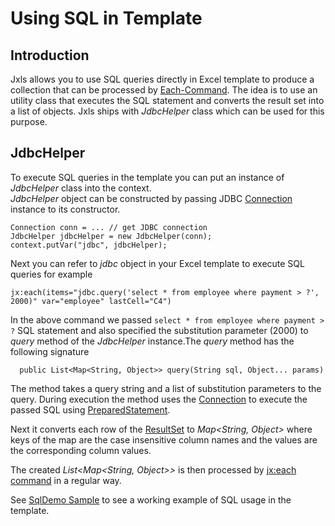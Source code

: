 Using SQL in Template
=====================

Introduction
------------
Jxls allows you to use SQL queries directly in Excel template to produce a collection 
that can be processed by [Each-Command](each_command.html).
The idea is to use an utility class that executes the SQL statement and converts the result set into a list of objects.
Jxls ships with *JdbcHelper* class which can be used for this purpose.  

JdbcHelper
---------------------
To execute SQL queries in the template you can put an instance of *JdbcHelper* class into the context.    
*JdbcHelper* object can be constructed by passing JDBC [Connection](http://docs.oracle.com/javase/7/docs/api/java/sql/Connection.html) instance to its constructor.
 
    Connection conn = ... // get JDBC connection
    JdbcHelper jdbcHelper = new JdbcHelper(conn);
    context.putVar("jdbc", jdbcHelper);
    
Next you can refer to *jdbc* object in your Excel template to execute SQL queries for example
    
    jx:each(items="jdbc.query('select * from employee where payment > ?', 2000)" var="employee" lastCell="C4")
    
In the above command we passed `select * from employee where payment > ?` SQL statement and also specified the substitution parameter (2000) 
to *query* method of the *JdbcHelper* instance.The *query* method has the following signature
      
      public List<Map<String, Object>> query(String sql, Object... params)
      
The method takes a query string and a list of substitution parameters to the query. During execution the method uses the [Connection](http://docs.oracle.com/javase/7/docs/api/java/sql/Connection.html)
to execute the passed SQL using [PreparedStatement](http://docs.oracle.com/javase/7/docs/api/java/sql/PreparedStatement.html).

Next it converts each row of the [ResultSet](http://docs.oracle.com/javase/7/docs/api/java/sql/ResultSet.html) to *Map<String, Object>*
where keys of the map are the case insensitive column names and the values are the corresponding column values.
      
The created *List<Map<String, Object>>* is then processed by [jx:each command](each_command.html) in a regular way.
      
See [SqlDemo Sample](../samples/sql_demo.html) to see a working example of SQL usage in the template.      